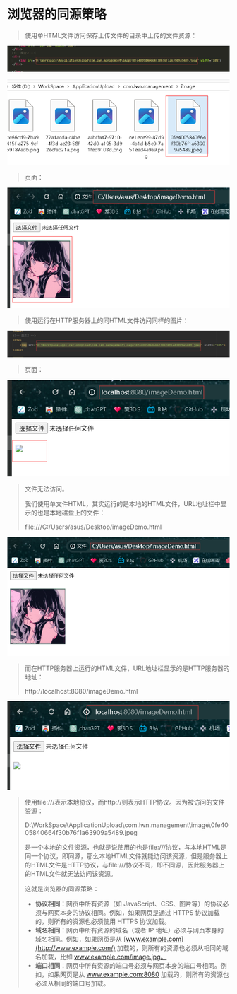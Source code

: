 # 浏览器的同源策略

> 使用单HTML文件访问保存上传文件的目录中上传的文件资源：

![image-20240502140949535](assets/image-20240502140949535.png)

![image-20240502141040371](assets/image-20240502141040371.png)

> 页面：

![image-20240502141108858](assets/image-20240502141108858.png)

> 使用运行在HTTP服务器上的同HTML文件访问同样的图片：

![image-20240502142548937](assets/image-20240502142548937.png)

> 页面：

![image-20240502142618785](assets/image-20240502142618785.png)

> 文件无法访问。
>
> 我们使用单文件HTML，其实运行的是本地的HTML文件，URL地址栏中显示的也是本地磁盘上的文件：
>
> file:///C:/Users/asus/Desktop/imageDemo.html

![image-20240502142751729](assets/image-20240502142751729.png)

> 而在HTTP服务器上运行的HTML文件，URL地址栏显示的是HTTP服务器的地址：
>
> http://localhost:8080/imageDemo.html

![image-20240502142924448](assets/image-20240502142924448.png)

> 使用file:///表示本地协议，而http://则表示HTTP协议。因为被访问的文件资源：
>
> D:\WorkSpace\ApplicationUpload\com.lwn.management\image\0fe4005840664f30b76f1a63909a5489.jpeg
>
> 是一个本地的文件资源，也就是说使用的也是file:///协议，与本地HTML是同一个协议，即同源，那么本地HTML文件就能访问该资源，但是服务器上的HTML文件是HTTP协议，与file:///协议不同，即不同源，因此服务器上的HTML文件就无法访问该资源。
>
> 这就是浏览器的同源策略：
>
> - **协议相同**：网页中所有资源（如 JavaScript、CSS、图片等）的协议必须与网页本身的协议相同。例如，如果网页是通过 HTTPS 协议加载的，则所有的资源也必须使用 HTTPS 协议加载。
> - **域名相同**：网页中所有资源的域名（或者 IP 地址）必须与网页本身的域名相同。例如，如果网页是从 [www.example.com](http://www.example.com/) 加载的，则所有的资源也必须从相同的域名加载，比如 www.example.com/image.jpg。
> - **端口相同**：网页中所有资源的端口号必须与网页本身的端口号相同。例如，如果网页是从 www.example.com:8080 加载的，则所有的资源也必须从相同的端口号加载。







